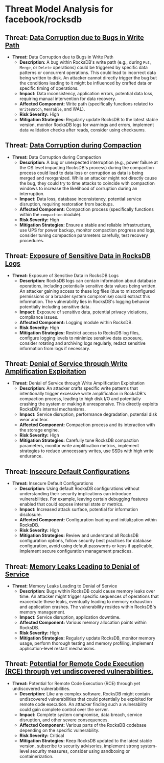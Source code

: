 # Threat Model Analysis for facebook/rocksdb

## Threat: [Data Corruption due to Bugs in Write Path](./threats/data_corruption_due_to_bugs_in_write_path.md)

*   **Threat:** Data Corruption due to Bugs in Write Path
    *   **Description:** A bug within RocksDB's write path (e.g., during `Put`, `Merge`, or `Delete` operations) could be triggered by specific data patterns or concurrent operations. This could lead to incorrect data being written to disk. An attacker cannot directly trigger the bug but the conditions leading to it might be influenced by crafted data or specific timing of operations.
    *   **Impact:** Data inconsistency, application errors, potential data loss, requiring manual intervention for data recovery.
    *   **Affected Component:** Write path (specifically functions related to `WriteBatch`, `MemTable`, and WAL).
    *   **Risk Severity:** High
    *   **Mitigation Strategies:** Regularly update RocksDB to the latest stable version, monitor RocksDB logs for warnings and errors, implement data validation checks after reads, consider using checksums.

## Threat: [Data Corruption during Compaction](./threats/data_corruption_during_compaction.md)

*   **Threat:** Data Corruption during Compaction
    *   **Description:** A bug or unexpected interruption (e.g., power failure at the OS level impacting RocksDB's process) during the compaction process could lead to data loss or corruption as data is being merged and reorganized. While an attacker might not directly cause the bug, they could try to time attacks to coincide with compaction windows to increase the likelihood of corruption during an interruption.
    *   **Impact:** Data loss, database inconsistency, potential service disruption, requiring restoration from backups.
    *   **Affected Component:** Compaction process (specifically functions within the `compaction` module).
    *   **Risk Severity:** High
    *   **Mitigation Strategies:** Ensure a stable and reliable infrastructure, use UPS for power backup, monitor compaction progress and logs, consider tuning compaction parameters carefully, test recovery procedures.

## Threat: [Exposure of Sensitive Data in RocksDB Logs](./threats/exposure_of_sensitive_data_in_rocksdb_logs.md)

*   **Threat:** Exposure of Sensitive Data in RocksDB Logs
    *   **Description:** RocksDB logs can contain information about database operations, including potentially sensitive data values being written. An attacker gaining access to these log files (due to misconfigured permissions or a broader system compromise) could extract this information. The vulnerability lies in RocksDB's logging behavior potentially including sensitive data.
    *   **Impact:** Exposure of sensitive data, potential privacy violations, compliance issues.
    *   **Affected Component:** Logging module within RocksDB.
    *   **Risk Severity:** High
    *   **Mitigation Strategies:** Restrict access to RocksDB log files, configure logging levels to minimize sensitive data exposure, consider rotating and archiving logs regularly, redact sensitive information from logs if necessary.

## Threat: [Denial of Service through Write Amplification Exploitation](./threats/denial_of_service_through_write_amplification_exploitation.md)

*   **Threat:** Denial of Service through Write Amplification Exploitation
    *   **Description:** An attacker crafts specific write patterns that intentionally trigger excessive write amplification in RocksDB's compaction process, leading to high disk I/O and potentially crashing the system or making it unresponsive. This directly exploits RocksDB's internal mechanisms.
    *   **Impact:** Service disruption, performance degradation, potential disk wear and tear.
    *   **Affected Component:** Compaction process and its interaction with the storage engine.
    *   **Risk Severity:** High
    *   **Mitigation Strategies:** Carefully tune RocksDB compaction parameters, monitor write amplification metrics, implement strategies to reduce unnecessary writes, use SSDs with high write endurance.

## Threat: [Insecure Default Configurations](./threats/insecure_default_configurations.md)

*   **Threat:** Insecure Default Configurations
    *   **Description:** Using default RocksDB configurations without understanding their security implications can introduce vulnerabilities. For example, leaving certain debugging features enabled that could expose internal state or metrics.
    *   **Impact:** Increased attack surface, potential for information disclosure.
    *   **Affected Component:** Configuration loading and initialization within RocksDB.
    *   **Risk Severity:** High
    *   **Mitigation Strategies:** Review and understand all RocksDB configuration options, follow security best practices for database configuration, avoid using default passwords or keys if applicable, implement secure configuration management practices.

## Threat: [Memory Leaks Leading to Denial of Service](./threats/memory_leaks_leading_to_denial_of_service.md)

*   **Threat:** Memory Leaks Leading to Denial of Service
    *   **Description:** Bugs within RocksDB could cause memory leaks over time. An attacker might trigger specific sequences of operations that exacerbate these leaks, eventually leading to memory exhaustion and application crashes. The vulnerability resides within RocksDB's memory management.
    *   **Impact:** Service disruption, application downtime.
    *   **Affected Component:** Various memory allocation points within RocksDB.
    *   **Risk Severity:** High
    *   **Mitigation Strategies:** Regularly update RocksDB, monitor memory usage, perform thorough testing and memory profiling, implement application-level restart mechanisms.

## Threat: [Potential for Remote Code Execution (RCE) through yet undiscovered vulnerabilities.](./threats/potential_for_remote_code_execution__rce__through_yet_undiscovered_vulnerabilities.md)

*   **Threat:** Potential for Remote Code Execution (RCE) through yet undiscovered vulnerabilities.
    *   **Description:** Like any complex software, RocksDB might contain undiscovered vulnerabilities that could potentially be exploited for remote code execution. An attacker finding such a vulnerability could gain complete control over the server.
    *   **Impact:** Complete system compromise, data breach, service disruption, and other severe consequences.
    *   **Affected Component:** Various parts of the RocksDB codebase depending on the specific vulnerability.
    *   **Risk Severity:** Critical
    *   **Mitigation Strategies:** Keep RocksDB updated to the latest stable version, subscribe to security advisories, implement strong system-level security measures, consider using sandboxing or containerization.

